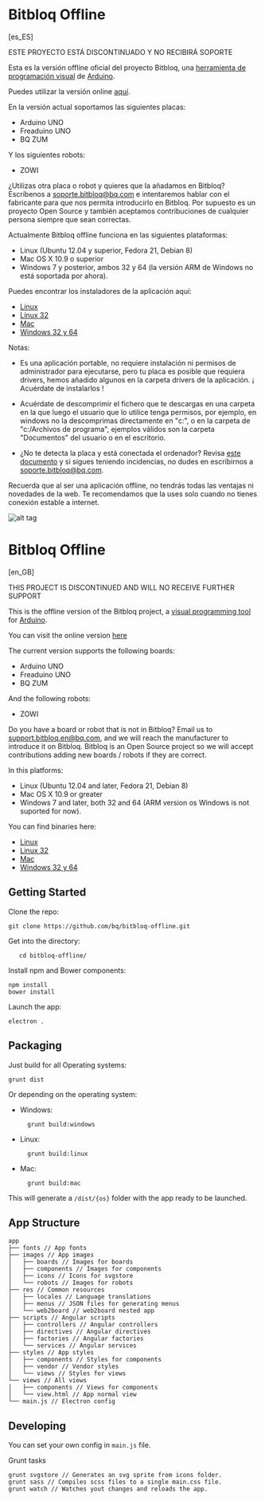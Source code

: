 # Bitbloq Offline 

[es_ES]

ESTE PROYECTO ESTÁ DISCONTINUADO Y NO RECIBIRÁ SOPORTE

Esta es la versión offline oficial del proyecto Bitbloq, una [herramienta de programación visual](https://es.wikipedia.org/wiki/Programaci%C3%B3n_visual) de [Arduino](https://www.arduino.cc/).

Puedes utilizar la versión online [aquí](http://bitbloq.bq.com).

En la versión actual soportamos las siguientes placas:

 - Arduino UNO
 - Freaduino UNO
 - BQ ZUM

Y los siguientes robots:

 - ZOWI

¿Utilizas otra placa o robot y quieres que la añadamos en Bitbloq? Escríbenos a soporte.bitbloq@bq.com e intentaremos hablar con el fabricante para que nos permita introducirlo en Bitbloq. 
Por supuesto es un proyecto Open Source y también aceptamos contribuciones de cualquier persona siempre que sean correctas.

Actualmente Bitbloq offline funciona en las siguientes plataformas:

 - Linux (Ubuntu 12.04 y superior, Fedora 21, Debian 8)
 - Mac OS X 10.9 o superior
 - Windows 7 y posterior, ambos 32 y 64 (la versión ARM de Windows no está soportada por ahora).

Puedes encontrar los instaladores de la aplicación aquí:

 - [Linux](https://github.com/bq/bitbloq-offline/releases/download/latest/linux.zip)
 - [Linux 32](https://github.com/bq/bitbloq-offline/releases/download/latest/linux32.zip)
 - [Mac](https://github.com/bq/bitbloq-offline/releases/download/latest/mac.zip)
 - [Windows 32 y 64](https://github.com/bq/bitbloq-offline/releases/download/latest/windows.zip)


Notas:
 
 - Es una aplicación portable, no requiere instalación ni permisos de administrador para ejecutarse, pero tu placa es posible que requiera drivers, hemos añadido algunos en la carpeta drivers de la aplicación. ¡ Acuérdate de instalarlos !
 
 - Acuérdate de descomprimir el fichero que te descargas en una carpeta en la que luego el usuario que lo utilice tenga permisos, por ejemplo, en windows no la descomprimas directamente en "c:", o en la carpeta de "c:/Archivos de programa", ejemplos válidos son la carpeta "Documentos" del usuario o en el escritorio.
 
 - ¿No te detecta la placa y está conectada el ordenador? Revisa [este documento](docs/motherboard_troubleshooting.pdf) y si sigues teniendo incidencias, no dudes en escríbirnos a soporte.bitbloq@bq.com.

Recuerda que al ser una aplicación offline, no tendrás todas las ventajas ni novedades de la web. Te recomendamos que la uses solo cuando no tienes conexión estable a internet.

![alt tag](docs/onlineVSoffline.jpg) 

# Bitbloq Offline

[en_GB]

THIS PROJECT IS DISCONTINUED AND WILL NO RECEIVE FURTHER SUPPORT

This is the offline version of the Bitbloq project, a [visual programming tool](https://en.wikipedia.org/wiki/Visual_programming_language) for [Arduino](https://www.arduino.cc/).

You can visit the online version [here](http://bitbloq.bq.com)

The current version supports the following boards:

 - Arduino UNO
 - Freaduino UNO
 - BQ ZUM

And the following robots:

 - ZOWI

Do you have a board or robot that is not in Bitbloq? Email us to support.bitbloq.en@bq.com, and we will reach the manufacturer to introduce it on Bitbloq.
Bitbloq is an Open Source project so we will accept contributions adding new boards / robots if they are correct.

In this platforms:

 - Linux (Ubuntu 12.04 and later, Fedora 21, Debian 8)
 - Mac OS X 10.9 or greater
 - Windows 7 and later, both 32 and 64 (ARM version os Windows is not suported for now).

You can find binaries here:

 - [Linux](https://github.com/bq/bitbloq-offline/releases/download/latest/linux.zip)
 - [Linux 32](https://github.com/bq/bitbloq-offline/releases/download/latest/linux32.zip)
 - [Mac](https://github.com/bq/bitbloq-offline/releases/download/latest/mac.zip)
 - [Windows 32 y 64](https://github.com/bq/bitbloq-offline/releases/download/latest/windows.zip)

## Getting Started ##

Clone the repo:

    git clone https://github.com/bq/bitbloq-offline.git

Get into the directory:

       cd bitbloq-offline/

Install npm and Bower components:

    npm install
    bower install
Launch the app:

    electron .


## Packaging ##
Just build for all Operating systems:

    grunt dist

Or depending on the operating system:


- Windows:

        grunt build:windows
- Linux:

        grunt build:linux
- Mac:

        grunt build:mac

This will generate a `/dist/{os}` folder with the app ready to be launched.


## App Structure ##
```
app
├── fonts // App fonts
├── images // App images
│   ├── boards // Images for boards
│   ├── components // Images for components
│   ├── icons // Icons for svgstore
│   └── robots // Images for robots
├── res // Common resources
│   ├── locales // Language translations
│   ├── menus // JSON files for generating menus
│   └── web2board // web2board nested app
├── scripts // Angular scripts
│   ├── controllers // Angular controllers
│   ├── directives // Angular directives
│   ├── factories // Angular factories
│   └── services // Angular services
├── styles // App styles
│   ├── components // Styles for components
│   ├── vendor // Vendor styles
│   └── views // Styles for views
└── views // All views
│   ├── components // Views for components
│   └── view.html // App normal view
└── main.js // Electron config
```



## Developing ##

You can set your own config in `main.js` file.  

Grunt tasks

    grunt svgstore // Generates an svg sprite from icons folder.
    grunt sass // Compiles scss files to a single main.css file.
    grunt watch // Watches yout changes and reloads the app.
